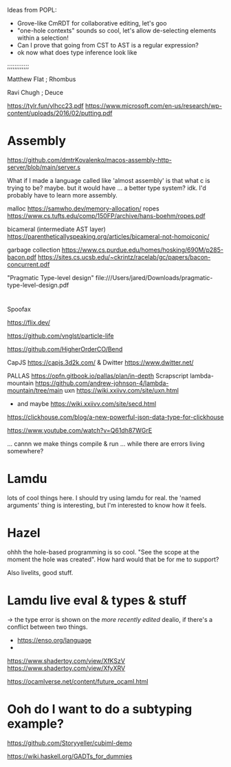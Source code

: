

Ideas from POPL:

- Grove-like CmRDT for collaborative editing, let's goo
- "one-hole contexts" sounds so cool, let's allow de-selecting elements within a selection!
- Can I prove that going from CST to AST is a regular expression?
- ok now what does type inference look like


;;;;;;;;;;;;

Matthew Flat ; Rhombus

Ravi Chugh ; Deuce



https://tylr.fun/vlhcc23.pdf
https://www.microsoft.com/en-us/research/wp-content/uploads/2016/02/putting.pdf

# Assembly

https://github.com/dmtrKovalenko/macos-assembly-http-server/blob/main/server.s

What if I made a language called like 'almost assembly'
is that what c is trying to be? maybe.
but it would have ... a better type system? idk.
I'd probably have to learn more assembly.

malloc https://samwho.dev/memory-allocation/
ropes https://www.cs.tufts.edu/comp/150FP/archive/hans-boehm/ropes.pdf

bicameral (intermediate AST layer) https://parentheticallyspeaking.org/articles/bicameral-not-homoiconic/

garbage collection
https://www.cs.purdue.edu/homes/hosking/690M/p285-bacon.pdf
https://sites.cs.ucsb.edu/~ckrintz/racelab/gc/papers/bacon-concurrent.pdf

"Pragmatic Type-level design" file:///Users/jared/Downloads/pragmatic-type-level-design.pdf

#


Spoofax

https://flix.dev/

https://github.com/vnglst/particle-life

https://github.com/HigherOrderCO/Bend

CapJS https://capjs.3d2k.com/ & Dwitter https://www.dwitter.net/

PALLAS https://opfn.gitbook.io/pallas/plan/in-depth
Scrapscript
lambda-mountain https://github.com/andrew-johnson-4/lambda-mountain/tree/main
uxn https://wiki.xxiivv.com/site/uxn.html
  - and maybe https://wiki.xxiivv.com/site/secd.html

https://clickhouse.com/blog/a-new-powerful-json-data-type-for-clickhouse

https://www.youtube.com/watch?v=Q61dh87WGrE

...
cannn we make things compile & run ... while there are errors living somewhere?

# Lamdu
lots of cool things here. I should try using lamdu for real.
the 'named arguments' thing is interesting, but I'm interested to know how it feels.

# Hazel
ohhh the hole-based programming is so cool. "See the scope at the moment the hole was created".
How hard would that be for me to support?

Also livelits, good stuff.

# Lamdu live eval & types & stuff

-> the type error is shown on the *more recently edited* dealio, if there's a conflict between two things.



- https://enso.org/language
-




https://www.shadertoy.com/view/XfKSzV
https://www.shadertoy.com/view/XfyXRV


https://ocamlverse.net/content/future_ocaml.html

# Ooh do I want to do a subtyping example?

https://github.com/Storyyeller/cubiml-demo


https://wiki.haskell.org/GADTs_for_dummies